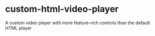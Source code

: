 # custom-html-video-player
A custom video player with more feature-rich controls than the default HTML player
